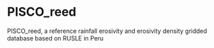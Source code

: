 # PISCO_reed
PISCO_reed, a reference rainfall erosivity and erosivity density gridded database based on RUSLE in Peru
